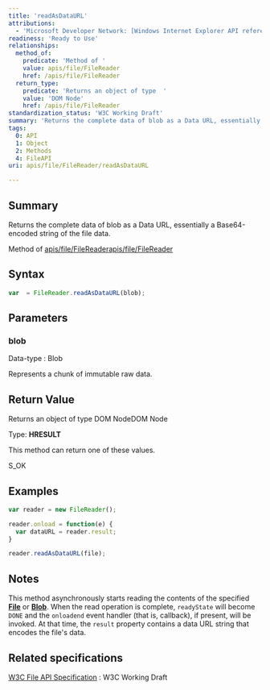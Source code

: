 ```yaml
---
title: 'readAsDataURL'
attributions:
  - 'Microsoft Developer Network: [Windows Internet Explorer API reference Article](http://msdn.microsoft.com/en-us/library/ie/hh828809%28v=vs.85%29.aspx)'
readiness: 'Ready to Use'
relationships:
  method_of:
    predicate: 'Method of '
    value: apis/file/FileReader
    href: /apis/file/FileReader
  return_type:
    predicate: 'Returns an object of type  '
    value: 'DOM Node'
    href: /apis/file/FileReader
standardization_status: 'W3C Working Draft'
summary: 'Returns the complete data of blob as a Data URL, essentially a Base64-encoded string of the file data.'
tags:
  0: API
  1: Object
  2: Methods
  4: FileAPI
uri: apis/file/FileReader/readAsDataURL

---
```

## Summary

Returns the complete data of blob as a Data URL, essentially a Base64-encoded string of the file data.

Method of [apis/file/FileReader](/apis/file/FileReader)[apis/file/FileReader](/apis/file/FileReader)

## Syntax

``` js
var  = FileReader.readAsDataURL(blob);
```

## Parameters

### blob

 Data-type
:   Blob

 Represents a chunk of immutable raw data.

## Return Value

Returns an object of type DOM NodeDOM Node

Type: **HRESULT**

This method can return one of these values.

S\_OK

## Examples

``` js
var reader = new FileReader();

reader.onload = function(e) {
  var dataURL = reader.result;
}

reader.readAsDataURL(file);
```

## Notes

This method asynchronously starts reading the contents of the specified [**File**](/apis/file/File) or [**Blob**](/apis/file/Blob). When the read operation is complete, `readyState` will become `DONE` and the `onloadend` event handler (that is, callback), if present, will be invoked. At that time, the `result` property contains a data URL string that encodes the file's data.

## Related specifications

[W3C File API Specification](http://www.w3.org/TR/FileAPI)
:   W3C Working Draft
